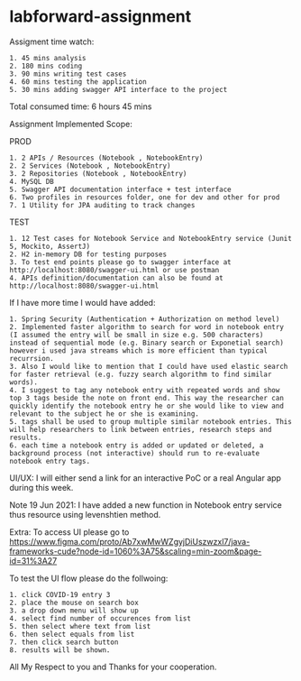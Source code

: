 # labforward-assignment

Assigment time watch:

    1. 45 mins analysis
    2. 180 mins coding
    3. 90 mins writing test cases
    4. 60 mins testing the application
    5. 30 mins adding swagger API interface to the project

Total consumed time: 6 hours 45 mins

Assignment Implemented Scope:

PROD

    1. 2 APIs / Resources (Notebook , NotebookEntry)
    2. 2 Services (Notebook , NotebookEntry)
    3. 2 Repositories (Notebook , NotebookEntry)
    4. MySQL DB
    5. Swagger API documentation interface + test interface
    6. Two profiles in resources folder, one for dev and other for prod
    7. 1 Utility for JPA auditing to track changes

TEST

    1. 12 Test cases for Notebook Service and NotebookEntry service (Junit 5, Mockito, AssertJ)
    2. H2 in-memory DB for testing purposes
    3. To test end points please go to swagger interface at http://localhost:8080/swagger-ui.html or use postman
    4. APIs definition/documentation can also be found at http://localhost:8080/swagger-ui.html

If I have more time I would have added:

    1. Spring Security (Authentication + Authorization on method level)
    2. Implemented faster algorithm to search for word in notebook entry (I assumed the entry will be small in size e.g. 500 characters) instead of sequential mode (e.g. Binary search or Exponetial search) however i used java streams which is more efficient than typical recurrsion.
    3. Also I would like to mention that I could have used elastic search for faster retrieval (e.g. fuzzy search algorithm to find similar words).
    4. I suggest to tag any notebook entry with repeated words and show top 3 tags beside the note on front end. This way the researcher can quickly identify the notebook entry he or she would like to view and relevant to the subject he or she is examining.
    5. tags shall be used to group multiple similar notebook entries. This will help researchers to link between entries, research steps and results.
    6. each time a notebook entry is added or updated or deleted, a background process (not interactive) should run to re-evaluate notebook entry tags.

UI/UX: I will either send a link for an interactive PoC or a real Angular app during this week.

Note 19 Jun 2021: I have added a new function in Notebook entry service thus resource using levenshtien method.

Extra: To access UI please go to https://www.figma.com/proto/Ab7xwMwWZgyjDiUszwzxl7/java-frameworks-cude?node-id=1060%3A75&scaling=min-zoom&page-id=31%3A27

To test the UI flow please do the follwoing:

    1. click COVID-19 entry 3
    2. place the mouse on search box
    3. a drop down menu will show up
    4. select find number of occurences from list
    5. then select where text from list
    6. then select equals from list
    7. then click search button
    8. results will be shown.

All My Respect to you and Thanks for your cooperation.
